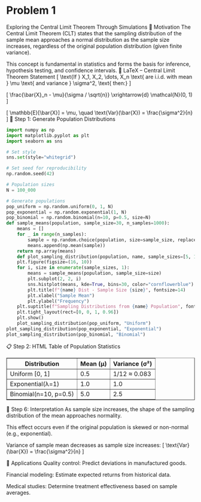# Problem 1
Exploring the Central Limit Theorem Through Simulations
📌 Motivation
The Central Limit Theorem (CLT) states that the sampling distribution of the sample mean approaches a normal distribution as the sample size increases, regardless of the original population distribution (given finite variance).

This concept is fundamental in statistics and forms the basis for inference, hypothesis testing, and confidence intervals.
🧪 LaTeX – Central Limit Theorem Statement
\[
\text{If } X_1, X_2, \dots, X_n \text{ are i.i.d. with mean } \mu \text{ and variance } \sigma^2, \text{ then:}
\]

\[
\frac{\bar{X}_n - \mu}{\sigma / \sqrt{n}} \xrightarrow{d} \mathcal{N}(0, 1)
\]

\[
\mathbb{E}[\bar{X}] = \mu, \quad \text{Var}(\bar{X}) = \frac{\sigma^2}{n}
\]
🔢 Step 1: Generate Population Distributions
```python
import numpy as np
import matplotlib.pyplot as plt
import seaborn as sns

# Set style
sns.set(style="whitegrid")

# Set seed for reproducibility
np.random.seed(42)

# Population sizes
N = 100_000

# Generate populations
pop_uniform = np.random.uniform(0, 1, N)
pop_exponential = np.random.exponential(1, N)
pop_binomial = np.random.binomial(n=10, p=0.5, size=N)
def sample_means(population, sample_size=30, n_samples=1000):
    means = []
    for _ in range(n_samples):
        sample = np.random.choice(population, size=sample_size, replace=False)
        means.append(np.mean(sample))
    return np.array(means)
    def plot_sampling_distribution(population, name, sample_sizes=[5, 10, 30, 50]):
    plt.figure(figsize=(16, 10))
    for i, size in enumerate(sample_sizes, 1):
        means = sample_means(population, sample_size=size)
        plt.subplot(2, 2, i)
        sns.histplot(means, kde=True, bins=30, color="cornflowerblue")
        plt.title(f"{name} Dist - Sample Size {size}", fontsize=14)
        plt.xlabel("Sample Mean")
        plt.ylabel("Frequency")
    plt.suptitle(f"Sampling Distributions from {name} Population", fontsize=16)
    plt.tight_layout(rect=[0, 0, 1, 0.96])
    plt.show()
    plot_sampling_distribution(pop_uniform, "Uniform")
plot_sampling_distribution(pop_exponential, "Exponential")
plot_sampling_distribution(pop_binomial, "Binomial")
```
📋 Step 2: HTML Table of Population Statistics
<table border="1">
  <tr>
    <th>Distribution</th>
    <th>Mean (μ)</th>
    <th>Variance (σ²)</th>
  </tr>
  <tr>
    <td>Uniform [0, 1]</td>
    <td>0.5</td>
    <td>1/12 ≈ 0.083</td>
  </tr>
  <tr>
    <td>Exponential(λ=1)</td>
    <td>1.0</td>
    <td>1.0</td>
  </tr>
  <tr>
    <td>Binomial(n=10, p=0.5)</td>
    <td>5.0</td>
    <td>2.5</td>
  </tr>
</table>
🧠 Step 6: Interpretation
As sample size increases, the shape of the sampling distribution of the mean approaches normality.

This effect occurs even if the original population is skewed or non-normal (e.g., exponential).

Variance of sample mean decreases as sample size increases:
\[
\text{Var}(\bar{X}) = \frac{\sigma^2}{n}
\]

🎯 Applications
Quality control: Predict deviations in manufactured goods.

Financial modeling: Estimate expected returns from historical data.

Medical studies: Determine treatment effectiveness based on sample averages.

